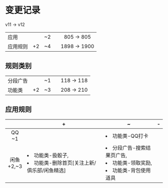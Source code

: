 # 变更记录

v11 -> v12

||||||
|-|:-:|:-:|:-:|:-:|
|应用||~2||805 -> 805|
|应用规则|+2|~4||1898 -> 1900|

## 规则类别

||||||
|-|:-:|:-:|:-:|:-:|
|分段广告||~1||118 -> 118|
|功能类|+2|~3||208 -> 210|

## 应用规则

||+|~|-|
|:-:|-|-|-|
|QQ<br>~1||<li>功能类-QQ打卡||
|闲鱼<br>+2,~3|<li>功能类-扱骰子,<li>功能类-删除首页[关注上新/俱乐部/闲鱼精选]|<li>分段广告-搜索结果页广告,<li>功能类-领取奖励,<li>功能类-背包使用道具||
